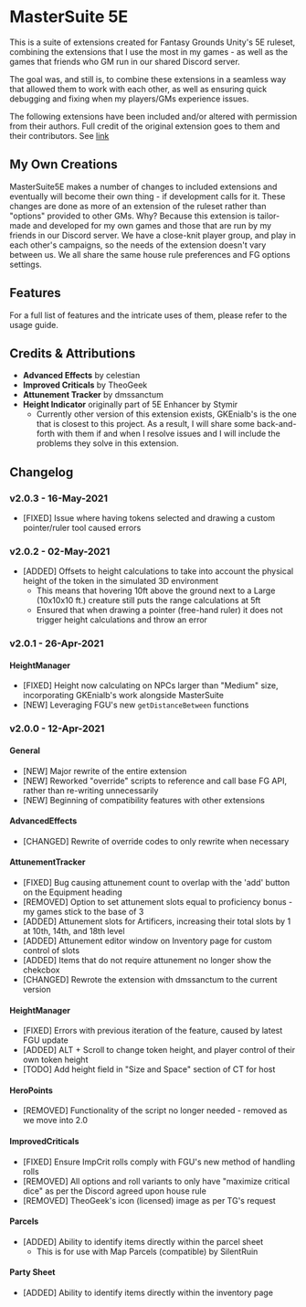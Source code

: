 # MasterSuite 5E
This is a suite of extensions created for Fantasy Grounds Unity's 5E ruleset, combining the extensions that I use the most in my games - as well as the games that friends who GM run in our shared Discord server.

The goal was, and still is, to combine these extensions in a seamless way that allowed them to work with each other, as well as ensuring quick debugging and fixing when my players/GMs experience issues.

The following extensions have been included and/or altered with permission from their authors. Full credit of the original extension goes to them and their contributors. See [link](#Credits--Attributions)

## My Own Creations
MasterSuite5E makes a number of changes to included extensions and eventually will become their own thing - if development calls for it. These changes are done as more of an extension of the ruleset rather than "options" provided to other GMs. Why? Because this extension is tailor-made and developed for my own games and those that are run by my friends in our Discord server. We have a close-knit player group, and play in each other's campaigns, so the needs of the extension doesn't vary between us. We all share the same house rule preferences and FG options settings.

## Features
For a full list of features and the intricate uses of them, please refer to the usage guide.

## Credits & Attributions
* **Advanced Effects** by celestian
* **Improved Criticals** by TheoGeek
* **Attunement Tracker** by dmssanctum
* **Height Indicator** originally part of 5E Enhancer by Stymir
	* Currently other version of this extension exists, GKEnialb's is the one that is closest to this project. As a result, I will share some back-and-forth with them if and when I resolve issues and I will include the problems they solve in this extension.

## Changelog
### v2.0.3 - 16-May-2021
* [FIXED] Issue where having tokens selected and drawing a custom pointer/ruler tool caused errors

### v2.0.2 - 02-May-2021
* [ADDED] Offsets to height calculations to take into account the physical height of the token in the simulated 3D environment
  * This means that hovering 10ft above the ground next to a Large (10x10x10 ft.) creature still puts the range calculations at 5ft
  * Ensured that when drawing a pointer (free-hand ruler) it does not trigger height calculations and throw an error

### v2.0.1 - 26-Apr-2021
#### HeightManager
* [FIXED] Height now calculating on NPCs larger than "Medium" size, incorporating GKEnialb's work alongside MasterSuite
* [NEW] Leveraging FGU's new `getDistanceBetween` functions

### v2.0.0 - 12-Apr-2021
#### General
* [NEW] Major rewrite of the entire extension
* [NEW] Reworked "override" scripts to reference and call base FG API, rather than re-writing unnecessarily
* [NEW] Beginning of compatibility features with other extensions
#### AdvancedEffects
* [CHANGED] Rewrite of override codes to only rewrite when necessary
#### AttunementTracker
* [FIXED] Bug causing attunement count to overlap with the 'add' button on the Equipment heading
* [REMOVED] Option to set attunement slots equal to proficiency bonus - my games stick to the base of 3
* [ADDED] Attunement slots for Artificers, increasing their total slots by 1 at 10th, 14th, and 18th level
* [ADDED] Attunement editor window on Inventory page for custom control of slots
* [ADDED] Items that do not require attunement no longer show the chekcbox
* [CHANGED] Rewrote the extension with dmssanctum to the current version
#### HeightManager
* [FIXED] Errors with previous iteration of the feature, caused by latest FGU update
* [ADDED] ALT + Scroll to change token height, and player control of their own token height
* [TODO] Add height field in "Size and Space" section of CT for host
#### HeroPoints
* [REMOVED] Functionality of the script no longer needed - removed as we move into 2.0
#### ImprovedCriticals
* [FIXED] Ensure ImpCrit rolls comply with FGU's new method of handling rolls
* [REMOVED] All options and roll variants to only have "maximize critical dice" as per the Discord agreed upon house rule
* [REMOVED] TheoGeek's icon (licensed) image as per TG's request
#### Parcels
* [ADDED] Ability to identify items directly within the parcel sheet
	* This is for use with Map Parcels (compatible) by SilentRuin
#### Party Sheet
* [ADDED] Ability to identify items directly within the inventory page
